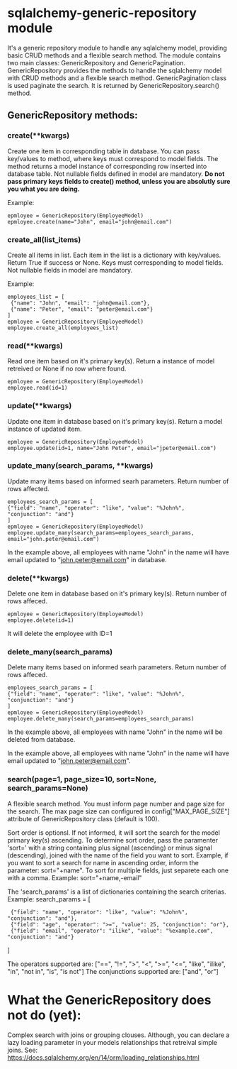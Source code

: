 # sqlalchemy-generic-repository module
It's a generic repository module to handle any sqlalchemy model, providing basic CRUD methods and a flexible search method.
The module contains two main classes: GenericRepository and GenericPagination. GenericRepository provides the methods to handle the sqlalchemy model with CRUD methods and a flexible search method. GenericPagination class is used paginate the search. It is returned by GenericRepository.search() method.

## GenericRepository methods:
### create(**kwargs)
Create one item in corresponding table in database. You can pass key/values to method, where keys must correspond to model fields. The method returns a model instance of corresponding row inserted into database table. Not nullable fields defined in model are mandatory. **Do not pass primary keys fields to create() method, unless you are absolutly sure you what you are doing.**

Example:
```
epmloyee = GenericRepository(EmployeeModel)
epmloyee.create(name="John", email="john@email.com")
```

### create_all(list_items)
Create all items in list. Each item in the list is a dictionary with key/values. Return True if success or None. Keys must corresponding to model fields. Not nullable fields in model are mandatory.

Example:
```
employees_list = [
 {"name": "John", "email": "john@email.com"},
 {"name": "Peter", "email": "peter@email.com"}
]
epmloyee = GenericRepository(EmployeeModel)
employee.create_all(employees_list)
```

### read(**kwargs)
Read one item based on it's primary key(s). Return a instance of model retreived or None if no row where found.
```
epmloyee = GenericRepository(EmployeeModel)
employee.read(id=1)
```


### update(**kwargs)
Update one item in database based on it's primary key(s). Return a model instance of updated item.
```
epmloyee = GenericRepository(EmployeeModel)
employee.update(id=1, name="John Peter", email="jpeter@email.com")
```


### update_many(search_params, **kwargs)
Update many items based on informed searh parameters. Return number of rows affected.
```
employees_search_params = [
{"field": "name", "operator": "like", "value": "%John%", "conjunction": "and"}
]
epmloyee = GenericRepository(EmployeeModel)
employee.update_many(search_params=employees_search_params, email="john.peter@email.com")
```

In the example above, all employees with name "John" in the name will have email updated to "john.peter@email.com" in database.


### delete(**kwargs)
Delete one item in database based on it's primary key(s). Return number of rows affeced.
```
epmloyee = GenericRepository(EmployeeModel)
employee.delete(id=1)
```
It will delete the employee with ID=1


### delete_many(search_params)
Delete many items based on informed searh parameters. Return number of rows affeced.
```
employees_search_params = [
{"field": "name", "operator": "like", "value": "%John%", "conjunction": "and"}
]
epmloyee = GenericRepository(EmployeeModel)
employee.delete_many(search_params=employees_search_params)
```
In the example above, all employees with name "John" in the name will be deleted from database.

In the example above, all employees with name "John" in the name will have email updated to "john.peter@email.com".

### search(page=1, page_size=10, sort=None, search_params=None)
A flexible search method.
You must inform page number and page size for the search. The max page size can configured in config["MAX_PAGE_SIZE"] attribute of GenericRepository class (default is 100).

Sort order is optionsl. If not informed, it will sort the search for the model primary key(s) ascending. To determine sort order, pass the paramenter 'sort=' with a string containing plus signal (ascending) or minus signal (descending), joined with the name of the field you want to sort. Example, if you want to sort a search for name in ascending order, inform the parameter: sort="+name". To sort for multiple fields, just separete each one with a comma. Example: sort="+name,-email"

The 'search_params' is a list of dictionaries containing the search criterias. Example:
search_params = [

     {"field": "name", "operator": "like", "value": "%John%", "conjunction": "and"},     
     {"field": "age", "operator": ">=", "value": 25, "conjunction": "or"},     
     {"field": "email", "operator": "ilike", "value": "%example.com", "conjunction": "and"}
]

 The operators supported are: ["==", "!=", ">", "<", ">=", "<=", "like", "ilike", "in", "not in", "is", "is not"]
 The conjunctions supported are: ["and", "or"]

# What the GenericRepository does not do (yet):
Complex search with joins or grouping clouses. Although, you can declare a lazy loading parameter in your models relationships that retreival simple joins. See: https://docs.sqlalchemy.org/en/14/orm/loading_relationships.html

